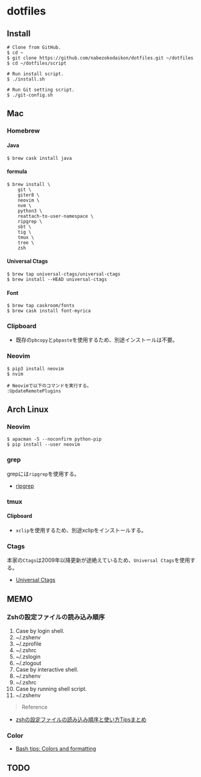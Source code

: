 # dotfiles
## Install
```
# Clone from GitHub.
$ cd ~
$ git clone https://github.com/nabezokodaikon/dotfiles.git ~/dotfiles
$ cd ~/dotfiles/script

# Run install script.
$ ./install.sh

# Run Git setting script.
$ ./git-config.sh
```


## Mac
### Homebrew
#### Java
```
$ brew cask install java
```
#### formula
```
$ brew install \
    git \
    giter8 \
    neovim \
    nvm \
    python3 \
    reattach-to-user-namespace \
    ripgrep \
    sbt \
    tig \
    tmux \
    tree \
    zsh
```
#### Universal Ctags
```
$ brew tap universal-ctags/universal-ctags
$ brew install --HEAD universal-ctags
```
#### Font
```
$ brew tap caskroom/fonts 
$ brew cask install font-myrica
```

### Clipboard
* 既存の`pbcopy`と`pbpaste`を使用するため、別途インストールは不要。


### Neovim
```
$ pip3 install neovim
$ nvim

# Neovimで以下のコマンドを実行する。
:UpdateRemotePlugins
```


## Arch Linux
### Neovim
```
$ apacman -S --noconfirm python-pip 
$ pip install --user neovim
```

### grep
grepには`ripgrep`を使用する。
* [ripgrep](https://github.com/BurntSushi/ripgrep)

### tmux
#### Clipboard
* `xclip`を使用するため、別途xclipをインストールする。

### Ctags
本家の`Ctags`は2009年以降更新が途絶えているため、`Universal Ctags`を使用する。
* [Universal Ctags](https://github.com/universal-ctags/ctags)


## MEMO
### Zshの設定ファイルの読み込み順序
1. Case by login shell.
  1. ~/.zshenv
  1. ~/.zprofile
  1. ~/.zshrc
  1. ~/.zslogin
  1. ~/.zlogout
1. Case by interactive shell.
  1. ~/.zshenv
  1. ~/.zshrc
1. Case by running shell script.
  1. ~/.zshenv

>Reference
* [zshの設定ファイルの読み込み順序と使い方Tipsまとめ](http://qiita.com/muran001/items/7b104d33f5ea3f75353f)

### Color
* [Bash tips: Colors and formatting](http://misc.flogisoft.com/bash/tip_colors_and_formatting)


## TODO
